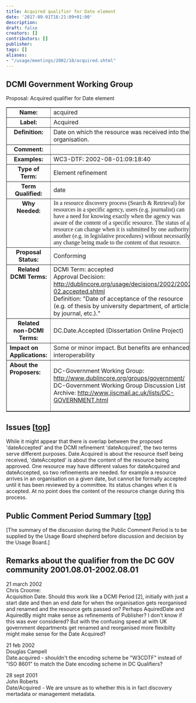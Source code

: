 ```yaml
---
title: Acquired qualifier for Date element
date: '2017-09-01T16:21:09+01:00'
description: 
draft: false
creators: []
contributors: []
publisher: 
tags: []
aliases:
- "/usage/meetings/2002/10/acquired.shtml"
---
```


<!--#include virtual="/ssi/header.shtml" -->
## <a name="top"></a>DCMI Government Working Group  
 Proposal: Acquired qualifier for Date element
<table cellspacing="0" cellpadding="4" width="100%" border="1" summary="a layout table.">
  <tbody>
    <tr>
      <td valign="top" align="center">
        <b>Name:</b>
      </td>
      <td>acquired</td>
    </tr>
    <tr>
      <td valign="top" align="center">
        <b>Label:</b>
      </td>
      <td>Acquired</td>
    </tr>
    <tr>
      <td valign="top" align="center">
        <b>Definition:</b>
      </td>
      <td>Date on which the resource was received into the
        organisation.</td>
    </tr>
    <tr>
      <td valign="top" align="center">
        <b>Comment:</b>
      </td>
      <td> </td>
    </tr>
    <tr>
      <td valign="top" align="center">
        <b>Examples:</b>
      </td>
      <td>WC3-DTF: 2002-08-01:09:18:40</td>
    </tr>
    <tr>
      <td valign="top" align="center"><b>Type
          of Term:</b></td>
      <td>Element refinement</td>
    </tr>
    <tr>
      <td valign="top" align="center"><b>Term
          Qualified:</b></td>
      <td>date</td>
    </tr>
    <tr>
      <td valign="top" align="center"><b>Why
          Needed:</b></td>
      <td><font face="Times New Roman">In a resource discovery
          process (Search &amp; Retrieval) for resources in a
          specific agency, users (e.g. journalist) can have a need
          for knowing exactly when the agency was aware of the
          content of a specific resource. The status of a resource
          can change when it is submitted by one authority to
          another (e.g. in legislative procedures) without
          necessarily any change being made to the content of that
          resource.</font></td>
    </tr>
    <tr>
      <td valign="top" align="center">
        <b>Proposal Status:</b>
      </td>
      <td>Conforming</td>
    </tr>
    <tr>
      <td valign="top" align="center">
        <b>Related DCMI Terms:</b>
      </td>
      <td>DCMI Term: accepted<br>
        Approval Decision: <a href="/usage/decisions/2002/2002-02.accepted.shtml"> http://dublincore.org/usage/decisions/2002/2002-02.accepted.shtml</a><br>
        Definition: "Date of acceptance of the resource (e.g. of
        thesis by university department, of article by journal,
        etc.)."</td>
    </tr>
    <tr>
      <td valign="top" align="center">
        <b>Related non-DCMI Terms:</b>
      </td>
      <td>DC.Date.Accepted (Dissertation Online Project)</td>
    </tr>
    <tr>
      <td><b>Impact on Applications:</b></td>
      <td>Some or minor impact. But benefits are enhanced
        interoperability</td>
    </tr>
    <tr>
      <td valign="top"><b>About the Proposers:</b></td>
      <td>
        <p>DC-Government Working Group: <a href="/groups/government/">http://www.dublincore.org/groups/government/</a><br>
          DC-Government Working Group Discussion List Archive: <a href="http://www.jiscmail.ac.uk/lists/DC-GOVERNMENT.html">
            http://www.jiscmail.ac.uk/lists/DC-GOVERNMENT.html</a></p>
      </td>
    </tr>
  </tbody>
</table>

## Issues [[top](http://dublincore.org/groups/government/#top)]
 While it might appear that there is overlap between the proposed 'dateAccepted' and the DCMI refinement 'dateAcquired', the two terms serve different purposes. Date.Acquired is about the resource itself being received, 'dateAccepted' is about the content of the resource being approved. One resource may have different values for dateAcquired and dateAccepted, so two refinements are needed. for example a resource arrives in an organisation on a given date, but cannot be formally accepted until it has been reviewed by a committee. Its status changes when it is accepted. At no point does the content of the resource change during this process. 
## Public Comment Period Summary [[top](http://dublincore.org/groups/government/#top)]

[The summary of the discussion during the Public Comment Period is to be supplied by the Usage Board shepherd before discussion and decision by the Usage Board.]

## Remarks about the qualifier from the DC GOV community 2001.08.01-2002.08.01

21 march 2002  
 Chris Croome:  
 Acquisition Date. Should this work like a DCMI Period [2], initially with just a start date and then an end date for when the organisation gets reorganised and renamed and the resource gets passed on? Perhaps AquiredDate and AquiredBy might make sense as refinements of Publisher? I don't know if this was ever considered? But with the confusing speed at with UK government departments get renamed and reorganised more flexibilty might make sense for the Date Acquired?  
  
 21 feb 2002  
 Douglas Campell  
 Date.acquired - shouldn't the encoding scheme be "W3CDTF" instead of "ISO 8601" to match the Date encoding scheme in DC Qualifiers?  
  
 28 sept 2001  
 John Roberts  
 Date/Acquired - We are unsure as to whether this is in fact discovery mertadata or management metadata.

<!--#include virtual="/ssi/footer.shtml" -->
